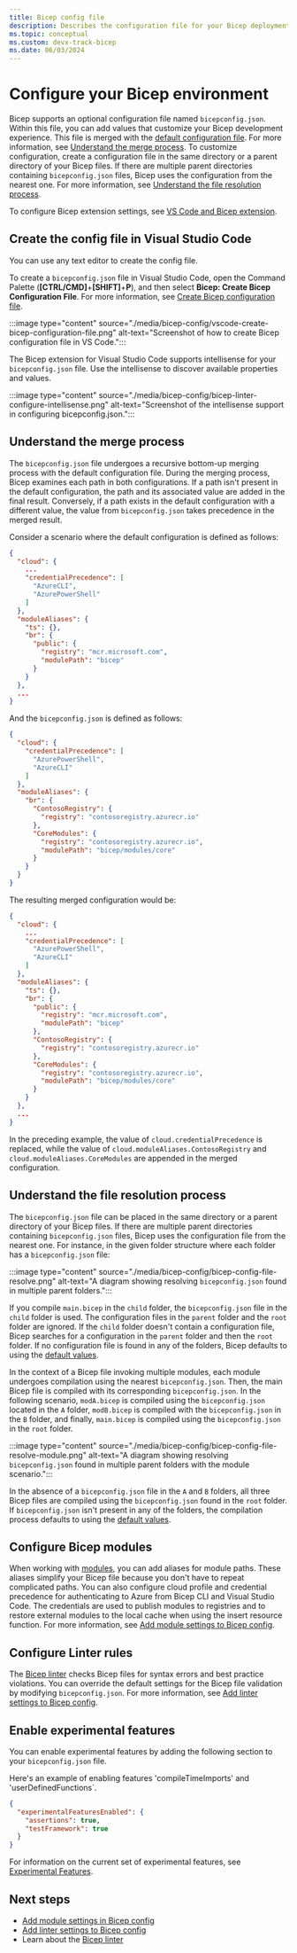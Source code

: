 ```yaml
---
title: Bicep config file
description: Describes the configuration file for your Bicep deployments
ms.topic: conceptual
ms.custom: devx-track-bicep
ms.date: 06/03/2024
---
```


# Configure your Bicep environment

Bicep supports an optional configuration file named `bicepconfig.json`. Within this file, you can add values that customize your Bicep development experience. This file is merged with the [default configuration file](https://github.com/Azure/bicep/blob/main/src/Bicep.Core/Configuration/bicepconfig.json). For more information, see [Understand the merge process](#understand-the-merge-process). To customize configuration, create a configuration file in the same directory or a parent directory of your Bicep files. If there are multiple parent directories containing `bicepconfig.json` files, Bicep uses the configuration from the nearest one. For more information, see [Understand the file resolution process](#understand-the-file-resolution-process).

To configure Bicep extension settings, see [VS Code and Bicep extension](./install.md#visual-studio-code-and-bicep-extension).

## Create the config file in Visual Studio Code

You can use any text editor to create the config file.

To create a `bicepconfig.json` file in Visual Studio Code, open the Command Palette (**[CTRL/CMD]**+**[SHIFT]**+**P**), and then select **Bicep: Create Bicep Configuration File**. For more information, see [Create Bicep configuration file](./visual-studio-code.md#create-bicep-configuration-file).

:::image type="content" source="./media/bicep-config/vscode-create-bicep-configuration-file.png" alt-text="Screenshot of how to create Bicep configuration file in VS Code.":::

The Bicep extension for Visual Studio Code supports intellisense for your `bicepconfig.json` file. Use the intellisense to discover available properties and values.

:::image type="content" source="./media/bicep-config/bicep-linter-configure-intellisense.png" alt-text="Screenshot of the intellisense support in configuring bicepconfig.json.":::

## Understand the merge process

The `bicepconfig.json` file undergoes a recursive bottom-up merging process with the default configuration file. During the merging process, Bicep examines each path in both configurations. If a path isn't present in the default configuration, the path and its associated value are added in the final result. Conversely, if a path exists in the default configuration with a different value, the value from `bicepconfig.json` takes precedence in the merged result.

Consider a scenario where the default configuration is defined as follows:

```json
{
  "cloud": {
    ...
    "credentialPrecedence": [
      "AzureCLI",
      "AzurePowerShell"
    ]
  },
  "moduleAliases": {
    "ts": {},
    "br": {
      "public": {
        "registry": "mcr.microsoft.com",
        "modulePath": "bicep"
      }
    }
  },
  ...
}
```

And the `bicepconfig.json` is defined as follows:

```json
{
  "cloud": {
    "credentialPrecedence": [
      "AzurePowerShell",
      "AzureCLI"
    ]
  },
  "moduleAliases": {
    "br": {
      "ContosoRegistry": {
        "registry": "contosoregistry.azurecr.io"
      },
      "CoreModules": {
        "registry": "contosoregistry.azurecr.io",
        "modulePath": "bicep/modules/core"
      }
    }
  }
}
```

The resulting merged configuration would be:

```json
{
  "cloud": {
    ...
    "credentialPrecedence": [
      "AzurePowerShell",
      "AzureCLI"
    ]
  },
  "moduleAliases": {
    "ts": {},
    "br": {
      "public": {
        "registry": "mcr.microsoft.com",
        "modulePath": "bicep"
      },
      "ContosoRegistry": {
        "registry": "contosoregistry.azurecr.io"
      },
      "CoreModules": {
        "registry": "contosoregistry.azurecr.io",
        "modulePath": "bicep/modules/core"
      }
    }
  },
  ...
}
```

In the preceding example, the value of `cloud.credentialPrecedence` is replaced, while the value of `cloud.moduleAliases.ContosoRegistry` and `cloud.moduleAliases.CoreModules` are appended in the merged configuration.

## Understand the file resolution process

The `bicepconfig.json` file can be placed in the same directory or a parent directory of your Bicep files. If there are multiple parent directories containing `bicepconfig.json` files, Bicep uses the configuration file from the nearest one. For instance, in the given folder structure where each folder has a `bicepconfig.json` file:

:::image type="content" source="./media/bicep-config/bicep-config-file-resolve.png" alt-text="A diagram showing resolving `bicepconfig.json` found in multiple parent folders.":::

If you compile `main.bicep` in the `child` folder, the `bicepconfig.json` file in the `child` folder is used. The configuration files in the `parent` folder and the `root` folder are ignored. If the `child` folder doesn't contain a configuration file, Bicep searches for a configuration in the `parent` folder and then the `root` folder. If no configuration file is found in any of the folders, Bicep defaults to using the [default values](https://github.com/Azure/bicep/blob/main/src/Bicep.Core/Configuration/bicepconfig.json).

In the context of a Bicep file invoking multiple modules, each module undergoes compilation using the nearest `bicepconfig.json`. Then, the main Bicep file is compiled with its corresponding `bicepconfig.json`. In the following scenario, `modA.bicep` is compiled using the `bicepconfig.json` located in the `A` folder, `modB.bicep` is compiled with the `bicepconfig.json` in the `B` folder, and finally, `main.bicep` is compiled using the `bicepconfig.json` in the `root` folder.

:::image type="content" source="./media/bicep-config/bicep-config-file-resolve-module.png" alt-text="A diagram showing resolving `bicepconfig.json` found in multiple parent folders with the module scenario.":::

In the absence of a `bicepconfig.json` file in the `A` and `B` folders, all three Bicep files are compiled using the `bicepconfig.json` found in the `root` folder. If `bicepconfig.json` isn't present in any of the folders, the compilation process defaults to using the [default values](https://github.com/Azure/bicep/blob/main/src/Bicep.Core/Configuration/bicepconfig.json).

## Configure Bicep modules

When working with [modules](modules.md), you can add aliases for module paths. These aliases simplify your Bicep file because you don't have to repeat complicated paths. You can also configure cloud profile and  credential precedence for authenticating to Azure from Bicep CLI and Visual Studio Code. The credentials are used to publish modules to registries and to restore external modules to the local cache when using the insert resource function. For more information, see [Add module settings to Bicep config](bicep-config-modules.md).

## Configure Linter rules

The [Bicep linter](linter.md) checks Bicep files for syntax errors and best practice violations. You can override the default settings for the Bicep file validation by modifying `bicepconfig.json`. For more information, see [Add linter settings to Bicep config](bicep-config-linter.md).

## Enable experimental features

You can enable experimental features by adding the following section to your `bicepconfig.json` file.

Here's an example of enabling features 'compileTimeImports' and 'userDefinedFunctions`. 

```json
{
  "experimentalFeaturesEnabled": {
    "assertions": true,
    "testFramework": true
  }
}
```

For information on the current set of experimental features, see [Experimental Features](https://aka.ms/bicep/experimental-features).

## Next steps

- [Add module settings in Bicep config](bicep-config-modules.md)
- [Add linter settings to Bicep config](bicep-config-linter.md)
- Learn about the [Bicep linter](linter.md)
